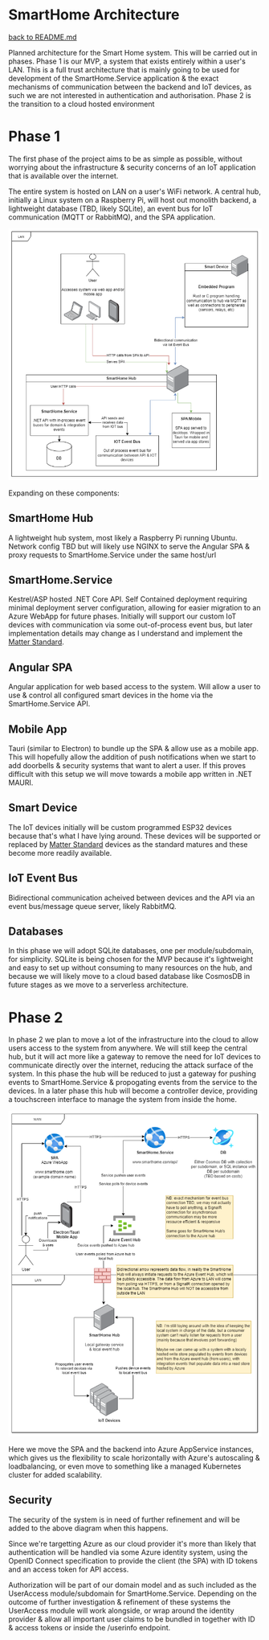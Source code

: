 # SmartHome Architecture

[back to README.md](../README.md)

Planned architecture for the Smart Home system. This will be carried out in phases. Phase 1 is our MVP, a system that exists entirely within a user's LAN. This is a full trust architecture that is mainly going to be used for development of the SmartHome.Service application & the exact mechanisms of communication between the backend and IoT devices, as such we are not interested in authentication and authorisation. Phase 2 is the transition to a cloud hosted environment

# Phase 1

The first phase of the project aims to be as simple as possible, without worrying about the infrastructure & security concerns of an IoT application that is available over the internet.

The entire system is hosted on LAN on a user's WiFi network. A central hub, initially a Linux system on a Raspberry Pi, will host out monolith backend, a lightweight database (TBD, likely SQLite), an event bus for IoT communication (MQTT or RabbitMQ), and the SPA application.

![Architecture Phase 1](./Diagrams/ArchitecturePhase1.drawio.png)

Expanding on these components:

## SmartHome Hub

A lightweight hub system, most likely a Raspberry Pi running Ubuntu. Network config TBD but will likely use NGINX to serve the Angular SPA & proxy requests to SmartHome.Service under the same host/url

## SmartHome.Service

Kestrel/ASP hosted .NET Core API. Self Contained deployment requiring minimal deployment server configuration, allowing for easier migration to an Azure WebApp for future phases. Initially will support our custom IoT devices with communication via some out-of-process event bus, but later implementation details may change as I understand and implement the [Matter Standard](https://github.com/project-chip/connectedhomeip).

## Angular SPA

Angular application for web based access to the system. Will allow a user to use & control all configured smart devices in the home via the SmartHome.Service API.

## Mobile App

Tauri (similar to Electron) to bundle up the SPA & allow use as a mobile app. This will hopefully allow the addition of push notifications when we start to add doorbells & security systems that want to alert a user. If this proves difficult with this setup we will move towards a mobile app written in .NET MAURI.

## Smart Device

The IoT devices initially will be custom programmed ESP32 devices because that's what I have lying around. These devices will be supported or replaced by [Matter Standard](https://github.com/project-chip/connectedhomeip) devices as the standard matures and these become more readily available.

## IoT Event Bus

Bidirectional communication acheived between devices and the API via an event bus/message queue server, likely RabbitMQ.

## Databases

In this phase we will adopt SQLite databases, one per module/subdomain, for simplicity. SQLite is being chosen for the MVP because it's lightweight and easy to set up without consuming to many resources on the hub, and because we will likely move to a cloud based database like CosmosDB in future stages as we move to a serverless architecture.

# Phase 2

In phase 2 we plan to move a lot of the infrastructure into the cloud to allow users access to the system from anywhere. We will still keep the central hub, but it will act more like a gateway to remove the need for IoT devices to communicate directly over the internet, reducing the attack surface of the system. In this phase the hub will be reduced to just a gateway for pushing events to SmartHome.Service & propogating events from the service to the devices. In a later phase this hub will become a controller device, providing a touchscreen interface to manage the system from inside the home.

![Architecture Phase 2](./Diagrams/ArchitecturePhase2.drawio.png)

Here we move the SPA and the backend into Azure AppService instances, which gives us the flexibility to scale horizontally with Azure's autoscaling & loadbalancing, or even move to something like a managed Kubernetes cluster for added scalability.

## Security

The security of the system is in need of further refinement and will be added to the above diagram when this happens.

Since we're targetting Azure as our cloud provider it's more than likely that authentication will be handled via some Azure identity system, using the OpenID Connect specification to provide the client (the SPA) with ID tokens and an access token for API access.

Authorization will be part of our domain model and as such included as the UserAccess module/subdomain for SmartHome.Service. Depending on the outcome of further investigation & refinement of these systems the UserAccess module will work alongside, or wrap around the identity provider & allow all important user claims to be bundled in together with ID & access tokens or inside the /userinfo endpoint.
